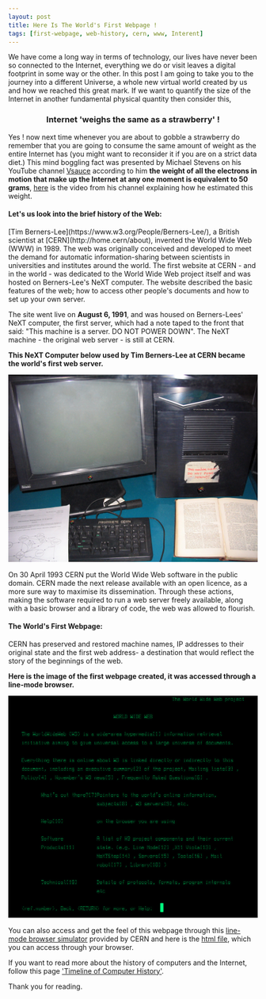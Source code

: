 ```yaml
---
layout: post
title: Here Is The World's First Webpage !
tags: [first-webpage, web-history, cern, www, Interent]
---
```


We have come a long way in terms of technology, our lives have never been so connected to the Internet, everything we do or visit leaves a digital footprint in some way or the other. In this post I am going to take you to the journey into a different Universe, a whole new virtual world created by us and how we reached this great mark. If we want to quantify the size of the Internet in another fundamental physical quantity then consider this,

<center>
<h3>Internet 'weighs the same as a strawberry' !</h3>
</center>

Yes ! now next time whenever you are about to gobble a strawberry do remember that you are going to consume the same amount of weight as the entire Internet has (you might want to reconsider it if you are on a strict data diet.) This mind boggling fact was presented by Michael Stevens on his YouTube channel [Vsauce](https://www.youtube.com/user/Vsauce/videos) according to him __the weight of all the electrons in motion that make up the Internet at any one moment is equivalent to 50 grams__, [here](https://www.youtube.com/watch?v=WaUzu-iksi8) is the video from his channel explaining how he estimated this weight.

<h4>Let's us look into the brief history of the Web:</h4>
[Tim Berners-Lee](https://www.w3.org/People/Berners-Lee/), a British scientist at [CERN](http://home.cern/about), invented the World Wide Web (WWW) in 1989. The web was originally conceived and developed to meet the demand for automatic information-sharing between scientists in universities and institutes around the world.
The first website at CERN - and in the world - was dedicated to the World Wide Web project itself and was hosted on Berners-Lee's NeXT computer. The website described the basic features of the web; how to access other people's documents and how to set up your own server.

The site went live on __August 6, 1991__, and was housed on Berners-Lees' NeXT computer, the first server, which had a note taped to the front that said: "This machine is a server. DO NOT POWER DOWN". The NeXT machine - the original web server - is still at CERN.

__This NeXT Computer below used by Tim Berners-Lee at CERN became the world's first web server.__

![The World's First Web Server](/img/First_Web_Server.jpg "The World's First Web Server")

On 30 April 1993 CERN put the World Wide Web software in the public domain. CERN made the next release available with an open licence, as a more sure way to maximise its dissemination. Through these actions, making the software required to run a web server freely available, along with a basic browser and a library of code, the web was allowed to flourish.


<h4>The World's First Webpage:</h4>
CERN has preserved and restored machine names, IP addresses to their original state and the first web address- a destination that would reflect the story of the beginnings of the web.

__Here is the image of the first webpage created, it was accessed through a line-mode browser.__

![The World's First Webpage](/img/first_web.png "The World's First Webpage")

You can also access and get the feel of this webpage through this [line-mode browser simulator](http://line-mode.cern.ch/www/hypertext/WWW/TheProject.html) provided by CERN and here is the [html file](http://info.cern.ch/hypertext/WWW/TheProject.html), which you can access through your browser.

If you want to read more about the history of computers and the Internet, follow this page ['Timeline of Computer History'](http://www.computerhistory.org/timeline/computers/).

Thank you for reading.
